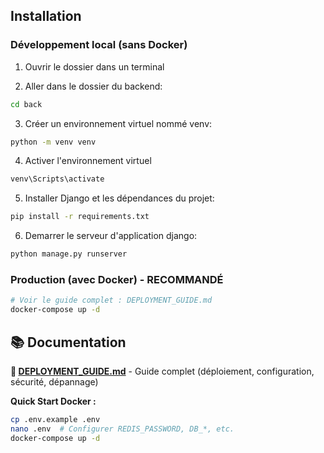 ## Installation

### Développement local (sans Docker)

1. Ouvrir le dossier dans un terminal

2. Aller dans le dossier du backend:
```bash
cd back
```

3. Créer un environnement virtuel nommé venv:
```bash
python -m venv venv
``` 

4. Activer l'environnement virtuel
```bash
venv\Scripts\activate
```

5. Installer Django et les dépendances du projet:
```bash
pip install -r requirements.txt
```

6. Demarrer le serveur d'application django:
```bash
python manage.py runserver
```

### Production (avec Docker) - **RECOMMANDÉ**

```bash
# Voir le guide complet : DEPLOYMENT_GUIDE.md
docker-compose up -d
```

## 📚 Documentation

**📘 [DEPLOYMENT_GUIDE.md](DEPLOYMENT_GUIDE.md)** - Guide complet (déploiement, configuration, sécurité, dépannage)

**Quick Start Docker :**
```bash
cp .env.example .env
nano .env  # Configurer REDIS_PASSWORD, DB_*, etc.
docker-compose up -d
```
